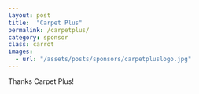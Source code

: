 ```yaml
---
layout: post
title:  "Carpet Plus"
permalink: /carpetplus/
category: sponsor
class: carrot
images: 
  - url: "/assets/posts/sponsors/carpetpluslogo.jpg"
---
```


Thanks Carpet Plus!
